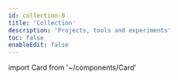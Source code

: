 ```yaml
---
id: collection-0
title: 'Collection'
description: 'Projects, tools and experiments'
toc: false
enableEdit: false
---
```


import Card from '~/components/Card'

<div class="grid-rg">
  <Card metadata="Theme" title="Succinct" description="A Vuepress theme with support for dark and light modes and web-fonts" src="https://microflash.github.io/vuepress-theme-succinct/" />
  <Card metadata="Library" title="Remarkability" description="Baseline CSS that improves reading experience of HTML documents" src="https://microflash.github.io/remarkability/" />
  <Card metadata="Library" title="Spritely" description="A handy Node.js CLI to generate SVG sprites" src="https://github.com/Microflash/spritely" />
  <Card metadata="Color Scheme" title="Skyline" description="A vibrant dark color scheme for Windows Terminal" src="https://github.com/Microflash/skyline-windows-terminal-colorscheme" />
  <Card metadata="Starter" title="Jada" description="A starter for Gridsome with markdown support, search, profiles and more" src="https://github.com/Microflash/jada" />
  <Card metadata="Reference" title="Git Playbook" description="Swiss-army reference on useful git commands, tips and shortcuts" src="/collection/git-playbook/" />
</div>
